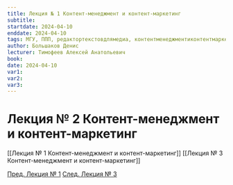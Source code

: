```yaml
---
title: Лекция № 1 Контент-менеджмент и контент-маркетинг
subtitle:
startdate: 2024-04-10
enddate: 2024-04-10
tags: МГУ, ППП, редактортекстовдлямедиа, контентменеджментиконтентмаркетинг
author: Большаков Денис
lecturer: Тимофеев Алексей Анатольевич
book:
date: 2024-04-10
var1:
var2:
var3:
---
```

# Лекция № 2 Контент-менеджмент и контент-маркетинг



[[Лекция № 1 Контент-менеджмент и контент-маркетинг]]     [[Лекция № 3 Контент-менеджмент и контент-маркетинг]]


[Пред. Лекция № 1](https://github.com/denisbolshakoff/MSU/blob/main/Контент-менеджмент/Лекция%20№%201%20Контент-менеджмент%20и%20контент-маркетинг.md)          [След. Лекция № 3](https://github.com/denisbolshakoff/MSU/blob/main/Контент-менеджмент/Лекция%20№%203%20Контент-менеджмент%20и%20контент-маркетинг.md)